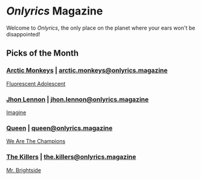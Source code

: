 # _Onlyrics_ Magazine

Welcome to _Onlyrics_, the only place on the planet where your ears won't be disappointed!



## Picks of the Month

### [Arctic Monkeys](/writer/arctic_monkeys.md) | arctic.monkeys@onlyrics.magazine

[Fluorescent Adolescent](song/feb/fluorescent_adolescent.md)

### [Jhon Lennon](writer/john_lennon.md) | jhon.lennon@onlyrics.magazine

[Imagine](song/feb/vanilla-panna-cotta.md)

### [Queen](writer/queen.md) | queen@onlyrics.magazine

[We Are The Champions](song/jan/we_are_the_champions.md)

### [The Killers](writer/the_killers) | the.killers@onlyrics.magazine

[Mr. Brightside](song/feb/mr_brightside.md)
